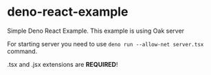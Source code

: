# deno-react-example
Simple Deno React Example. This example is using Oak server

For starting server you need to use `deno run --allow-net server.tsx` command.

.tsx and .jsx extensions are **REQUIRED**!